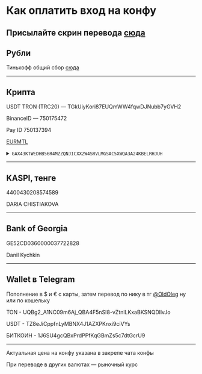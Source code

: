 # Как оплатить вход на конфу
## Присылайте скрин перевода [сюда](https://t.me/OldOleg)

## Рубли

Тинькофф общий сбор [сюда](https://www.tinkoff.ru/cf/8QazJeRi5b6)

---

## Крипта

USDT TRON (TRC20) — TGkUiyKori87EUQmWW4fqwDJNubb7yGVH2

BinanceID — 750175472

Pay ID 750137394

[EURMTL](https://montelibero.org/eurmtl/)
<details>
<summary>
  <code>GAX43KTWEDHB56R4MZZQNJICXXZW4SRVLMGSAC5XWQA3A24KBELRHJUH</code>
</summary>

![image](https://github.com/Alexears/alexears/blob/main/landing/photo_2023-10-17_16-40-42.jpg)

</details>

---

## KASPI, тенге

4400430208574589

DARIA CHISTIAKOVA

---

## Bank of Georgia

GE52CD0360000037722828

Danil Kychkin

---
## Wallet в Telegram

Пополнение в $ и € с карты, затем перевод по нику в тг [@OldOleg](https://t.me/OldOleg) ну или по кошельку

TON - UQBg2_A1NC09m6Aj_QBA4F5nSI8-vZtnlLKxaBKSNQDllvJo

USDT - TZ8eJiCppfnLyMBNX4J1AZXPKnxi9ciVYs

БИТКОИН - 1J6SU4gcQBxPrdPPfKqGBmZs5c7dtGcrU9

---
Актуальная цена на конфу указана в закрепе чата конфы

При переводе в других валютах — рыночный курс
